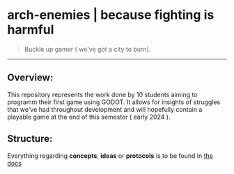 # arch-enemies | because fighting is harmful

> Buckle up gamer ( we've got a city to burn).

---

## Overview:
This repository represents the work done by 10 students aiming to programm their first game using GODOT.
It allows for insights of struggles that we've had throughout development and will hopefully contain a playable game at the end of this semester ( early 2024 ).

## Structure: 

Everything regarding **concepts**, **ideas** or **protocols** is to be found in [the docs](/docs/)
